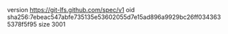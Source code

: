 version https://git-lfs.github.com/spec/v1
oid sha256:7ebeac547abfe735135e53602055d7e15ad896a9929bc26ff0343635378f5f95
size 3001
